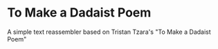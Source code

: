 # To Make a Dadaist Poem

A simple text reassembler based on Tristan Tzara's "To Make a Dadaist Poem"
